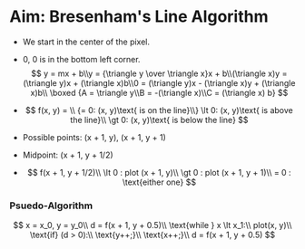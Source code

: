 # Aim: Bresenham's Line Algorithm

- We start in the center of the pixel.

- 0, 0 is in the bottom left corner.
  $$
  y = mx + b\\y = {\triangle y \over \triangle x}x + b\\(\triangle x)y = (\triangle y)x + (\triangle x)b\\0 = (\triangle y)x - (\triangle x)y + (\triangle x)b\\
  \boxed {A = \triangle y\\B = -(\triangle x)\\C = (\triangle x) b}
  $$



- $$
  f(x, y) = \\
  {= 0: (x, y)\text{ is on the line}\\}
  \lt 0: (x, y)\text{ is above the line}\\
  \gt 0: (x, y)\text{ is below the line}
  $$




- Possible points: (x + 1, y), (x + 1, y + 1)

- Midpoint: (x + 1, y + 1/2)

- $$
  f(x + 1, y + 1/2)\\
  \lt 0 : plot (x + 1, y)\\
  \gt 0 : plot (x + 1, y + 1)\\
  = 0 : \text{either one}
  $$


### Psuedo-Algorithm

$$
x = x_0, y = y_0\\
d = f(x + 1, y + 0.5)\\
\text{while } x \lt x_1:\\
	plot(x, y)\\
	\text{if} (d > 0):\\
	\text{y++;}\\
	\text{x++;}\\
	d = f(x + 1, y + 0.5)
$$


